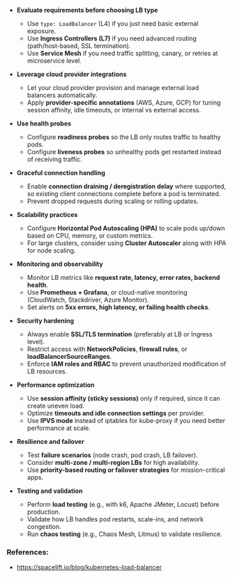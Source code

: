 * **Evaluate requirements before choosing LB type**

  * Use `type: LoadBalancer` (L4) if you just need basic external exposure.
  * Use **Ingress Controllers (L7)** if you need advanced routing (path/host-based, SSL termination).
  * Use **Service Mesh** if you need traffic splitting, canary, or retries at microservice level.

* **Leverage cloud provider integrations**

  * Let your cloud provider provision and manage external load balancers automatically.
  * Apply **provider-specific annotations** (AWS, Azure, GCP) for tuning session affinity, idle timeouts, or internal vs external access.

* **Use health probes**

  * Configure **readiness probes** so the LB only routes traffic to healthy pods.
  * Configure **liveness probes** so unhealthy pods get restarted instead of receiving traffic.

* **Graceful connection handling**

  * Enable **connection draining / deregistration delay** where supported, so existing client connections complete before a pod is terminated.
  * Prevent dropped requests during scaling or rolling updates.

* **Scalability practices**

  * Configure **Horizontal Pod Autoscaling (HPA)** to scale pods up/down based on CPU, memory, or custom metrics.
  * For large clusters, consider using **Cluster Autoscaler** along with HPA for node scaling.

* **Monitoring and observability**

  * Monitor LB metrics like **request rate, latency, error rates, backend health**.
  * Use **Prometheus + Grafana**, or cloud-native monitoring (CloudWatch, Stackdriver, Azure Monitor).
  * Set alerts on **5xx errors, high latency, or failing health checks**.

* **Security hardening**

  * Always enable **SSL/TLS termination** (preferably at LB or Ingress level).
  * Restrict access with **NetworkPolicies**, **firewall rules**, or **loadBalancerSourceRanges**.
  * Enforce **IAM roles and RBAC** to prevent unauthorized modification of LB resources.

* **Performance optimization**

  * Use **session affinity (sticky sessions)** only if required, since it can create uneven load.
  * Optimize **timeouts and idle connection settings** per provider.
  * Use **IPVS mode** instead of iptables for kube-proxy if you need better performance at scale.

* **Resilience and failover**

  * Test **failure scenarios** (node crash, pod crash, LB failover).
  * Consider **multi-zone / multi-region LBs** for high availability.
  * Use **priority-based routing or failover strategies** for mission-critical apps.

* **Testing and validation**

  * Perform **load testing** (e.g., with k6, Apache JMeter, Locust) before production.
  * Validate how LB handles pod restarts, scale-ins, and network congestion.
  * Run **chaos testing** (e.g., Chaos Mesh, Litmus) to validate resilience.

### References:
- https://spacelift.io/blog/kubernetes-load-balancer